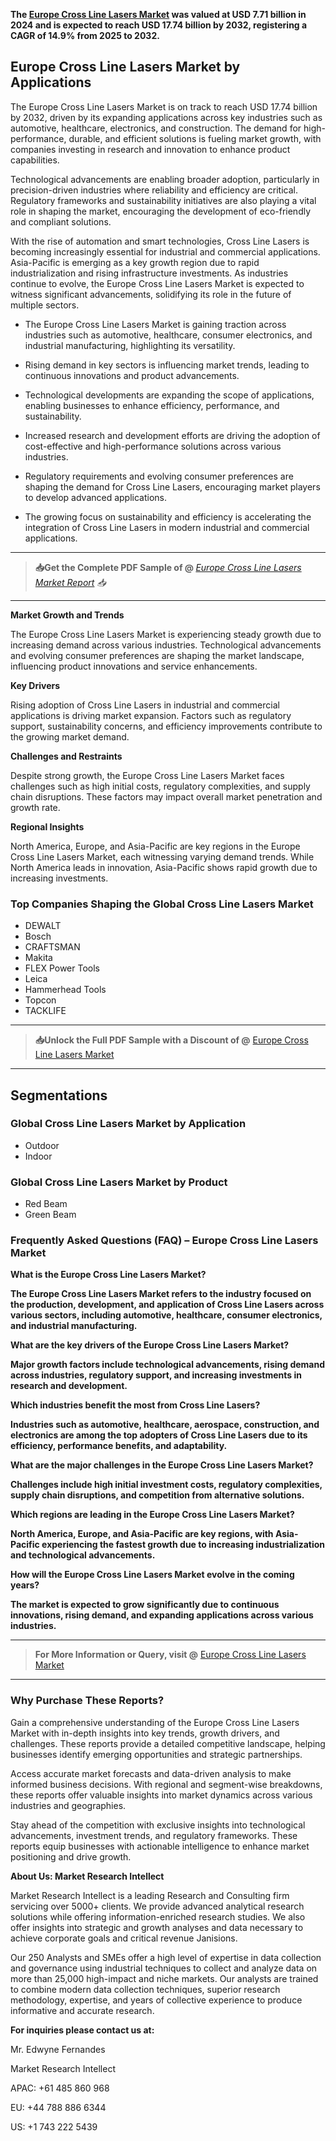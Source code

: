<p><strong>The <a href="https://www.marketresearchintellect.com/download-sample/?rid=347097&amp;utm_source=Pulse-April-Europe&amp;utm_medium=852">Europe Cross Line Lasers Market</a> was valued at USD 7.71 billion in 2024 and is expected to reach USD 17.74 billion by 2032, registering a CAGR of 14.9% from 2025 to 2032.</strong></p><h2>Europe Cross Line Lasers Market by Applications&nbsp;</h2><p><p>The Europe Cross Line Lasers Market is on track to reach USD 17.74 billion by 2032, driven by its expanding applications across key industries such as automotive, healthcare, electronics, and construction. The demand for high-performance, durable, and efficient solutions is fueling market growth, with companies investing in research and innovation to enhance product capabilities.</p><p>Technological advancements are enabling broader adoption, particularly in precision-driven industries where reliability and efficiency are critical. Regulatory frameworks and sustainability initiatives are also playing a vital role in shaping the market, encouraging the development of eco-friendly and compliant solutions.</p><p>With the rise of automation and smart technologies, Cross Line Lasers is becoming increasingly essential for industrial and commercial applications. Asia-Pacific is emerging as a key growth region due to rapid industrialization and rising infrastructure investments. As industries continue to evolve, the Europe Cross Line Lasers Market is expected to witness significant advancements, solidifying its role in the future of multiple sectors.</p></p><ul><li><p>The Europe Cross Line Lasers Market is gaining traction across industries such as automotive, healthcare, consumer electronics, and industrial manufacturing, highlighting its versatility.</p></li><li><p>Rising demand in key sectors is influencing market trends, leading to continuous innovations and product advancements.</p></li><li><p>Technological developments are expanding the scope of applications, enabling businesses to enhance efficiency, performance, and sustainability.</p></li><li><p>Increased research and development efforts are driving the adoption of cost-effective and high-performance solutions across various industries.</p></li><li><p>Regulatory requirements and evolving consumer preferences are shaping the demand for Cross Line Lasers, encouraging market players to develop advanced applications.</p></li><li><p>The growing focus on sustainability and efficiency is accelerating the integration of Cross Line Lasers in modern industrial and commercial applications.</p></li></ul><hr /><blockquote><p><strong><span class="font-[700]">📥Get the Complete PDF Sample of @ </span></strong><em><span class="font-[700]"><a href="https://www.marketresearchintellect.com/download-sample/?rid=347097&amp;utm_source=Pulse-April-Europe&amp;utm_medium=852" target="_blank" data-tracking-control-name="article-ssr-frontend-pulse_little-text-block" data-tracking-will-navigate="" data-test-link="">Europe Cross Line Lasers Market Report</a>&nbsp;📥</span></em></p></blockquote><hr /><p class="" data-start="77" data-end="360"><strong data-start="77" data-end="105">Market Growth and Trends</strong></p><p class="" data-start="77" data-end="360">The Europe Cross Line Lasers Market is experiencing steady growth due to increasing demand across various industries. Technological advancements and evolving consumer preferences are shaping the market landscape, influencing product innovations and service enhancements.</p><p class="" data-start="362" data-end="606"><strong data-start="362" data-end="377">Key Drivers</strong></p><p class="" data-start="362" data-end="606">Rising adoption of Cross Line Lasers in industrial and commercial applications is driving market expansion. Factors such as regulatory support, sustainability concerns, and efficiency improvements contribute to the growing market demand.</p><p class="" data-start="608" data-end="849"><strong data-start="608" data-end="637">Challenges and Restraints</strong></p><p class="" data-start="608" data-end="849">Despite strong growth, the Europe Cross Line Lasers Market faces challenges such as high initial costs, regulatory complexities, and supply chain disruptions. These factors may impact overall market penetration and growth rate.</p><p class="" data-start="851" data-end="1095"><strong data-start="851" data-end="872">Regional Insights</strong></p><p class="" data-start="851" data-end="1095">North America, Europe, and Asia-Pacific are key regions in the Europe Cross Line Lasers Market, each witnessing varying demand trends. While North America leads in innovation, Asia-Pacific shows rapid growth due to increasing investments.</p><p><h3>Top Companies Shaping the Global Cross Line Lasers Market </h3><ul><li>DEWALT</li><li>Bosch</li><li>CRAFTSMAN</li><li>Makita</li><li>FLEX Power Tools</li><li>Leica</li><li>Hammerhead Tools</li><li>Topcon</li><li>TACKLIFE</li></ul></p><hr /><blockquote><p><strong>📥Unlock the Full PDF Sample with a Discount of @</strong> <a href="https://www.marketresearchintellect.com/ask-for-discount/?rid=347097&amp;utm_source=Pulse-April-Europe&amp;utm_medium=852">Europe Cross Line Lasers Market</a></p></blockquote><hr /><p><h2>Segmentations</h2><h3>Global Cross Line Lasers Market by Application</h3><ul><li>Outdoor</li><li>Indoor</li></ul><h3>Global Cross Line Lasers Market by Product</h3><ul><li>Red Beam</li><li>Green Beam</li></ul></p><h3><strong>Frequently Asked Questions (FAQ) &ndash; Europe Cross Line Lasers Market</strong></h3><p><strong>What is the Europe Cross Line Lasers Market?</strong></p><p><strong>The Europe Cross Line Lasers Market refers to the industry focused on the production, development, and application of Cross Line Lasers across various sectors, including automotive, healthcare, consumer electronics, and industrial manufacturing.</strong></p><p><strong>What are the key drivers of the Europe Cross Line Lasers Market?</strong></p><p><strong>Major growth factors include technological advancements, rising demand across industries, regulatory support, and increasing investments in research and development.</strong></p><p><strong>Which industries benefit the most from Cross Line Lasers?</strong></p><p><strong>Industries such as automotive, healthcare, aerospace, construction, and electronics are among the top adopters of Cross Line Lasers due to its efficiency, performance benefits, and adaptability.</strong></p><p><strong>What are the major challenges in the Europe Cross Line Lasers Market?</strong></p><p><strong>Challenges include high initial investment costs, regulatory complexities, supply chain disruptions, and competition from alternative solutions.</strong></p><p><strong>Which regions are leading in the Europe Cross Line Lasers Market?</strong></p><p><strong>North America, Europe, and Asia-Pacific are key regions, with Asia-Pacific experiencing the fastest growth due to increasing industrialization and technological advancements.</strong></p><p><strong>How will the Europe Cross Line Lasers Market evolve in the coming years?</strong></p><p><strong>The market is expected to grow significantly due to continuous innovations, rising demand, and expanding applications across various industries.</strong></p><hr /><blockquote><p><span class="font-[700]"><strong>For More Information or Query, visit&nbsp;@</strong>&nbsp;</span><span class="font-[700]"><a href="https://www.marketresearchintellect.com/product/global-cross-line-lasers-market-size-and-forecast/?utm_source=Linkedin&utm_medium=852" target="_blank" data-tracking-control-name="article-ssr-frontend-pulse_little-text-block" data-tracking-will-navigate="" data-test-link="">Europe Cross Line Lasers Market</a></span></p></blockquote><hr /><h3><strong data-start="0" data-end="31">Why Purchase These Reports?</strong></h3><p class="" data-start="35" data-end="297">Gain a comprehensive understanding of the Europe Cross Line Lasers Market with in-depth insights into key trends, growth drivers, and challenges. These reports provide a detailed competitive landscape, helping businesses identify emerging opportunities and strategic partnerships.</p><p class="" data-start="299" data-end="540">Access accurate market forecasts and data-driven analysis to make informed business decisions. With regional and segment-wise breakdowns, these reports offer valuable insights into market dynamics across various industries and geographies.</p><p class="" data-start="542" data-end="784">Stay ahead of the competition with exclusive insights into technological advancements, investment trends, and regulatory frameworks. These reports equip businesses with actionable intelligence to enhance market positioning and drive growth.</p><p><strong><span class="font-[700]">About Us: Market Research Intellect</span></strong></p><p><span class="">Market Research Intellect is a leading Research and Consulting firm servicing over 5000+ clients. We provide advanced analytical research solutions while offering information-enriched research studies.&nbsp;</span>We also offer insights into strategic and growth analyses and data necessary to achieve corporate goals and critical revenue Janisions.</p><p><span class="">Our 250 Analysts and SMEs offer a high level of expertise in data collection and governance using industrial techniques to collect and analyze data on more than 25,000 high-impact and niche markets. Our analysts are trained to combine modern data collection techniques, superior research methodology, expertise, and years of collective experience to produce informative and accurate research.</span></p><p><strong>For inquiries please contact us at:</strong></p><p>Mr. Edwyne Fernandes</p><p>Market Research Intellect</p><p>APAC: +61 485 860 968</p><p>EU: +44 788 886 6344</p><p>US: +1 743 222 5439</p>
